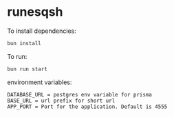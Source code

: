 # runesqsh

To install dependencies:

```bash
bun install
```

To run:

```bash
bun run start
```

environment variables:
```
DATABASE_URL = postgres env variable for prisma
BASE_URL = url prefix for short url
APP_PORT = Port for the application. Default is 4555
```
